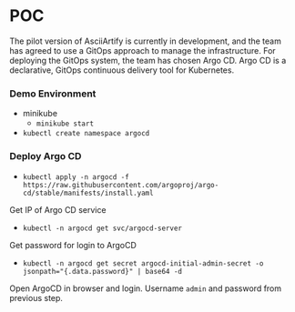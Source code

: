 # POC

The pilot version of AsciiArtify is currently in development, and the team has agreed to use a GitOps approach to manage the infrastructure. For deploying the GitOps system, the team has chosen Argo CD.
Argo CD is a declarative, GitOps continuous delivery tool for Kubernetes.

### Demo Environment
* minikube
    * `minikube start`
* `kubectl create namespace argocd`

### Deploy Argo CD

* `kubectl apply -n argocd -f https://raw.githubusercontent.com/argoproj/argo-cd/stable/manifests/install.yaml`

Get IP of Argo CD service
* `kubectl -n argocd get svc/argocd-server`

Get password for login to ArgoCD
* `kubectl -n argocd get secret argocd-initial-admin-secret -o jsonpath="{.data.password}" | base64 -d`

Open ArgoCD in browser and login. Username `admin` and password from previous step.
